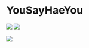 # YouSayHaeYou
<img src="https://capsule-render.vercel.app/api?type=waving&color=auto&height=200&section=header&text=Ali-me&fontSize=90" />



<img src="https://capsule-render.vercel.app/api?type=waving&height=150&color=gradient&text=Ali-me%20&section=header&textBg=false&strokeWidth=0&reversal=false&fontAlign=50&fontAlignY=50&descAlign=50&descAlignY=60&animation=fadeIn&fontColor=000000" />



![](https://github-readme-stats.vercel.app/api?username={username}&theme=blue-green)
